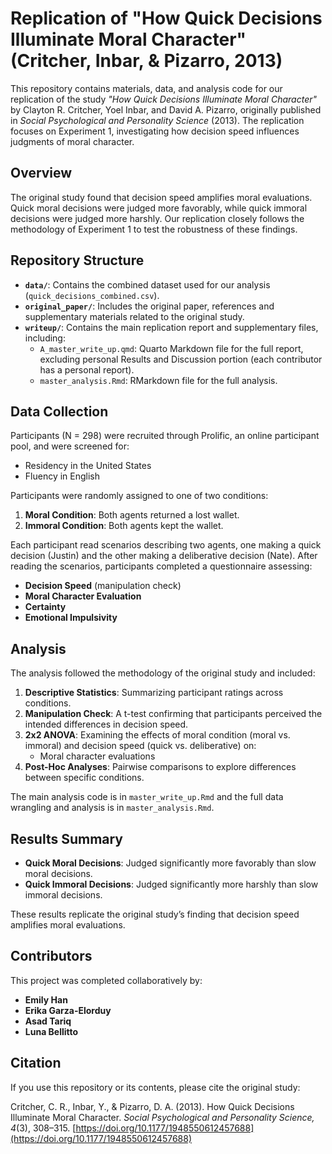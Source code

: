 # Replication of "How Quick Decisions Illuminate Moral Character" (Critcher, Inbar, & Pizarro, 2013)

This repository contains materials, data, and analysis code for our replication of the study *"How Quick Decisions Illuminate Moral Character"* by Clayton R. Critcher, Yoel Inbar, and David A. Pizarro, originally published in *Social Psychological and Personality Science* (2013). The replication focuses on Experiment 1, investigating how decision speed influences judgments of moral character.

## Overview

The original study found that decision speed amplifies moral evaluations. Quick moral decisions were judged more favorably, while quick immoral decisions were judged more harshly. Our replication closely follows the methodology of Experiment 1 to test the robustness of these findings.

## Repository Structure

- **`data/`**: Contains the combined dataset used for our analysis (`quick_decisions_combined.csv`).
- **`original_paper/`**: Includes the original paper, references and supplementary materials related to the original study.
- **`writeup/`**: Contains the main replication report and supplementary files, including:
  - `A_master_write_up.qmd`: Quarto Markdown file for the full report, excluding personal Results and Discussion portion (each contributor has a personal report).
  - `master_analysis.Rmd`: RMarkdown file for the full analysis.

## Data Collection

Participants (N = 298) were recruited through Prolific, an online participant pool, and were screened for:
- Residency in the United States
- Fluency in English

Participants were randomly assigned to one of two conditions:
1. **Moral Condition**: Both agents returned a lost wallet.
2. **Immoral Condition**: Both agents kept the wallet.

Each participant read scenarios describing two agents, one making a quick decision (Justin) and the other making a deliberative decision (Nate). After reading the scenarios, participants completed a questionnaire assessing:
- **Decision Speed** (manipulation check)
- **Moral Character Evaluation**
- **Certainty**
- **Emotional Impulsivity**

## Analysis

The analysis followed the methodology of the original study and included:
1. **Descriptive Statistics**: Summarizing participant ratings across conditions.
2. **Manipulation Check**: A t-test confirming that participants perceived the intended differences in decision speed.
3. **2x2 ANOVA**: Examining the effects of moral condition (moral vs. immoral) and decision speed (quick vs. deliberative) on:
   - Moral character evaluations
4. **Post-Hoc Analyses**: Pairwise comparisons to explore differences between specific conditions.

The main analysis code is in `master_write_up.Rmd` and the full data wrangling and analysis is in `master_analysis.Rmd`.

## Results Summary

- **Quick Moral Decisions**: Judged significantly more favorably than slow moral decisions.
- **Quick Immoral Decisions**: Judged significantly more harshly than slow immoral decisions.

These results replicate the original study’s finding that decision speed amplifies moral evaluations.

## Contributors

This project was completed collaboratively by:
- **Emily Han**
- **Erika Garza-Elorduy**
- **Asad Tariq**
- **Luna Bellitto**

## Citation

If you use this repository or its contents, please cite the original study:

Critcher, C. R., Inbar, Y., & Pizarro, D. A. (2013). How Quick Decisions Illuminate Moral Character. *Social Psychological and Personality Science, 4*(3), 308–315. [https://doi.org/10.1177/1948550612457688](https://doi.org/10.1177/1948550612457688)
